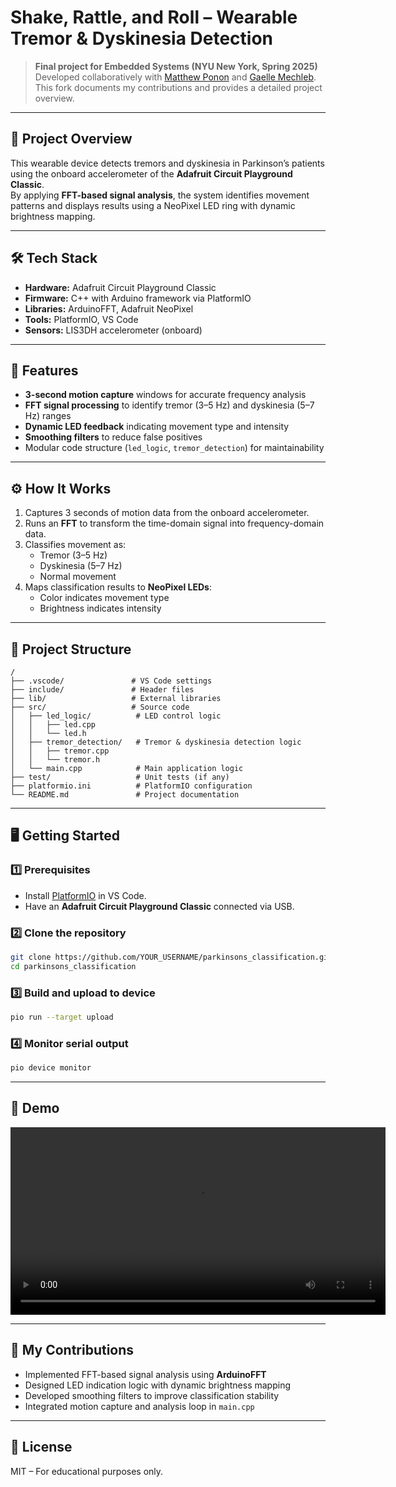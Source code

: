 # Shake, Rattle, and Roll – Wearable Tremor & Dyskinesia Detection

> **Final project for Embedded Systems (NYU New York, Spring 2025)**  
> Developed collaboratively with [Matthew Ponon](https://github.com/mop9047) and [Gaelle Mechleb](https://github.com/GMechleb).  
> This fork documents my contributions and provides a detailed project overview.

---

## 🎯 Project Overview
This wearable device detects tremors and dyskinesia in Parkinson’s patients using the onboard accelerometer of the **Adafruit Circuit Playground Classic**.  
By applying **FFT-based signal analysis**, the system identifies movement patterns and displays results using a NeoPixel LED ring with dynamic brightness mapping.

---

## 🛠️ Tech Stack
- **Hardware:** Adafruit Circuit Playground Classic
- **Firmware:** C++ with Arduino framework via PlatformIO
- **Libraries:** ArduinoFFT, Adafruit NeoPixel
- **Tools:** PlatformIO, VS Code
- **Sensors:** LIS3DH accelerometer (onboard)

---

## 🚀 Features
- **3-second motion capture** windows for accurate frequency analysis
- **FFT signal processing** to identify tremor (3–5 Hz) and dyskinesia (5–7 Hz) ranges
- **Dynamic LED feedback** indicating movement type and intensity
- **Smoothing filters** to reduce false positives
- Modular code structure (`led_logic`, `tremor_detection`) for maintainability

---

## ⚙ How It Works
1. Captures 3 seconds of motion data from the onboard accelerometer.
2. Runs an **FFT** to transform the time-domain signal into frequency-domain data.
3. Classifies movement as:
   - Tremor (3–5 Hz)
   - Dyskinesia (5–7 Hz)
   - Normal movement
4. Maps classification results to **NeoPixel LEDs**:
   - Color indicates movement type
   - Brightness indicates intensity

---

## 📂 Project Structure
```
/
├── .vscode/               # VS Code settings
├── include/               # Header files
├── lib/                   # External libraries
├── src/                   # Source code
│   ├── led_logic/          # LED control logic
│   │   ├── led.cpp
│   │   └── led.h
│   ├── tremor_detection/   # Tremor & dyskinesia detection logic
│   │   ├── tremor.cpp
│   │   └── tremor.h
│   └── main.cpp            # Main application logic
├── test/                   # Unit tests (if any)
├── platformio.ini          # PlatformIO configuration
└── README.md               # Project documentation
```

---

## 🖥️ Getting Started

### 1️⃣ Prerequisites
- Install [PlatformIO](https://platformio.org/) in VS Code.
- Have an **Adafruit Circuit Playground Classic** connected via USB.

### 2️⃣ Clone the repository
```bash
git clone https://github.com/YOUR_USERNAME/parkinsons_classification.git
cd parkinsons_classification
```

### 3️⃣ Build and upload to device
```bash
pio run --target upload
```

### 4️⃣ Monitor serial output
```bash
pio device monitor
```

---

## 📸 Demo
<video src="assets/demo.mp4" controls width="600"></video>

---

## 📌 My Contributions
- Implemented FFT-based signal analysis using **ArduinoFFT**
- Designed LED indication logic with dynamic brightness mapping
- Developed smoothing filters to improve classification stability
- Integrated motion capture and analysis loop in `main.cpp`

---

## 📜 License
MIT – For educational purposes only.

